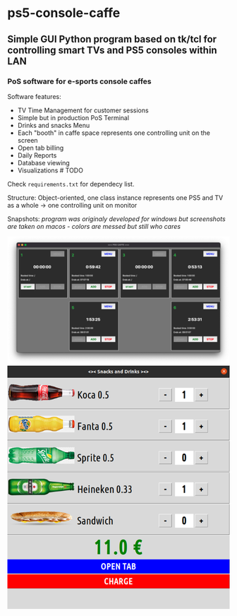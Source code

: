 # ps5-console-caffe

## Simple GUI Python program based on tk/tcl for controlling smart TVs and PS5 consoles within LAN

### PoS software for e-sports console caffes

Software features:
- TV Time Management for customer sessions
- Simple but in production PoS Terminal
- Drinks and snacks Menu
- Each "booth" in caffe space represents one controlling unit on the screen
- Open tab billing
- Daily Reports
- Database viewing
- Visualizations # TODO

Check `requirements.txt` for dependecy list.

Structure:
  Object-oriented, one class instance represents one PS5 and TV as a whole -> one controlling unit on monitor


Snapshots:
*program was originaly developed for windows but screenshots are taken on macos - colors are messed but still who cares*

![PoS Dashboard](images/pos.png) <br>
![Menu](images/menu.png) <br>

